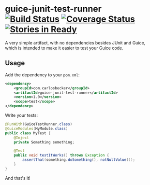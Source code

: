 # guice-junit-test-runner [![Build Status](https://travis-ci.org/caarlos0/guice-junit-test-runner.svg?branch=master)](https://travis-ci.org/caarlos0/guice-junit-test-runner) [![Coverage Status](https://img.shields.io/coveralls/caarlos0/guice-junit-test-runner.svg)](https://coveralls.io/r/caarlos0/guice-junit-test-runner?branch=master) [![Stories in Ready](https://badge.waffle.io/caarlos0/guice-junit-test-runner.png?label=ready&title=Ready)](https://waffle.io/caarlos0/guice-junit-test-runner)

A very simple artifact, with no dependencies besides JUnit and Guice,
which is intended to make it easier to test your Guice code.

## Usage

Add the dependency to your `pom.xml`:

```xml
<dependency>
	<groupId>com.carlosbecker</groupId>
	<artifactId>guice-junit-test-runner</artifactId>
	<version>1.0</version>
	<scope>test</scope>
</dependency>
```

Write your tests:

```java
@RunWith(GuiceTestRunner.class)
@GuiceModules(MyModule.class)
public class MyTest {
	@Inject
	private Something something;

	@Test
	public void testItWorks() throws Exception {
		assertThat(something.doSomething(), notNullValue());
	}
}
```

And that's it!
